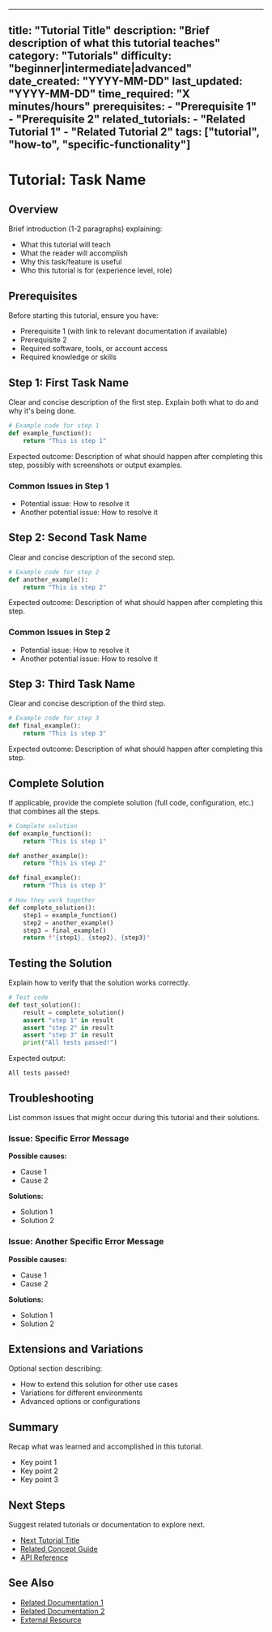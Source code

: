 ***

title: "Tutorial Title"
description: "Brief description of what this tutorial teaches"
category: "Tutorials"
difficulty: "beginner|intermediate|advanced"
date\_created: "YYYY-MM-DD"
last\_updated: "YYYY-MM-DD"
time\_required: "X minutes/hours"
prerequisites:
\- "Prerequisite 1"
\- "Prerequisite 2"
related\_tutorials:
\- "Related Tutorial 1"
\- "Related Tutorial 2"
tags: \["tutorial", "how-to", "specific-functionality"]
-------------------------------------------------------

# Tutorial: Task Name

## Overview

Brief introduction (1-2 paragraphs) explaining:

- What this tutorial will teach
- What the reader will accomplish
- Why this task/feature is useful
- Who this tutorial is for (experience level, role)

## Prerequisites

Before starting this tutorial, ensure you have:

- Prerequisite 1 (with link to relevant documentation if available)
- Prerequisite 2
- Required software, tools, or account access
- Required knowledge or skills

## Step 1: First Task Name

Clear and concise description of the first step. Explain both what to do and why it's being done.

```python
# Example code for step 1
def example_function():
    return "This is step 1"
```

Expected outcome: Description of what should happen after completing this step, possibly with screenshots or output examples.

### Common Issues in Step 1

- Potential issue: How to resolve it
- Another potential issue: How to resolve it

## Step 2: Second Task Name

Clear and concise description of the second step.

```python
# Example code for step 2
def another_example():
    return "This is step 2"
```

Expected outcome: Description of what should happen after completing this step.

### Common Issues in Step 2

- Potential issue: How to resolve it
- Another potential issue: How to resolve it

## Step 3: Third Task Name

Clear and concise description of the third step.

```python
# Example code for step 3
def final_example():
    return "This is step 3"
```

Expected outcome: Description of what should happen after completing this step.

## Complete Solution

If applicable, provide the complete solution (full code, configuration, etc.) that combines all the steps.

```python
# Complete solution
def example_function():
    return "This is step 1"

def another_example():
    return "This is step 2"

def final_example():
    return "This is step 3"

# How they work together
def complete_solution():
    step1 = example_function()
    step2 = another_example()
    step3 = final_example()
    return f"{step1}, {step2}, {step3}"
```

## Testing the Solution

Explain how to verify that the solution works correctly.

```python
# Test code
def test_solution():
    result = complete_solution()
    assert "step 1" in result
    assert "step 2" in result
    assert "step 3" in result
    print("All tests passed!")
```

Expected output:

```
All tests passed!
```

## Troubleshooting

List common issues that might occur during this tutorial and their solutions.

### Issue: Specific Error Message

**Possible causes:**

- Cause 1
- Cause 2

**Solutions:**

- Solution 1
- Solution 2

### Issue: Another Specific Error Message

**Possible causes:**

- Cause 1
- Cause 2

**Solutions:**

- Solution 1
- Solution 2

## Extensions and Variations

Optional section describing:

- How to extend this solution for other use cases
- Variations for different environments
- Advanced options or configurations

## Summary

Recap what was learned and accomplished in this tutorial.

- Key point 1
- Key point 2
- Key point 3

## Next Steps

Suggest related tutorials or documentation to explore next.

- [Next Tutorial Title](link/to/tutorial.md)
- [Related Concept Guide](link/to/concept.md)
- [API Reference](link/to/api.md)

## See Also

- [Related Documentation 1](link/to/doc1.md)
- [Related Documentation 2](link/to/doc2.md)
- [External Resource](https://example.com)
